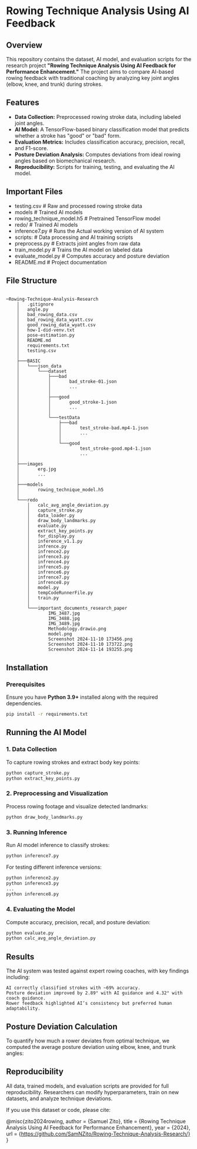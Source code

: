 # Rowing Technique Analysis Using AI Feedback

## Overview
This repository contains the dataset, AI model, and evaluation scripts for the research project **"Rowing Technique Analysis Using AI Feedback for Performance Enhancement."** The project aims to compare AI-based rowing feedback with traditional coaching by analyzing key joint angles (elbow, knee, and trunk) during strokes.

## Features
- **Data Collection:** Preprocessed rowing stroke data, including labeled joint angles.
- **AI Model:** A TensorFlow-based binary classification model that predicts whether a stroke has "good" or "bad" form.
- **Evaluation Metrics:** Includes classification accuracy, precision, recall, and F1-score.
- **Posture Deviation Analysis:** Computes deviations from ideal rowing angles based on biomechanical research.
- **Reproducibility:** Scripts for training, testing, and evaluating the AI model.

## Important Files
- testing.csv                # Raw and processed rowing stroke data
- models                 # Trained AI models
- rowing_technique_model.h5     # Pretrained TensorFlow model
- redo/                 # Trained AI models
- inference7.py     # Runs the Actual working version of AI system
- scripts:                # Data processing and AI training scripts
- preprocess.py       # Extracts joint angles from raw data
- train_model.py      # Trains the AI model on labeled data
- evaluate_model.py   # Computes accuracy and posture deviation
- README.md               # Project documentation

## File Structure
```

─Rowing-Technique-Analysis-Research
    │   .gitignore
    │   angle.py
    │   bad_rowing_data.csv
    │   bad_rowing_data_wyatt.csv
    │   good_rowing_data_wyatt.csv
    │   how-I-did-venv.txt
    │   pose-estimation.py
    │   README.md
    │   requirements.txt
    │   testing.csv
    │   
    ├───BASIC
    │   └───json_data
    │       └───dataset
    │           ├───bad
    │           │       bad_stroke-01.json
    │           │       ...
    │           │
    │           ├───good
    │           │       good_stroke-1.json
    │           │       ...
    │           │
    │           └───testData
    │               ├───bad
    │               │       test_stroke-bad.mp4-1.json
    │               │       ...
    │               │
    │               └───good
    │                       test_stroke-good.mp4-1.json
    │                       ...
    │
    ├───images
    │       erg.jpg
    │       ...
    │
    ├───models
    │       rowing_technique_model.h5
    │
    └───redo
        │   calc_avg_angle_deviation.py
        │   capture_stroke.py
        │   data_loader.py
        │   draw_body_landmarks.py
        │   evaluate.py
        │   extract_key_points.py
        │   for_display.py
        │   inference_v1.1.py
        │   infrence.py
        │   infrence2.py
        │   infrence3.py
        │   infrence4.py
        │   infrence5.py
        │   infrence6.py
        │   infrence7.py
        │   infrence8.py
        │   model.py
        │   tempCodeRunnerFile.py
        │   train.py
        │
        └───important_documents_research_paper
                IMG_3487.jpg
                IMG_3488.jpg
                IMG_3489.jpg
                Methodology.drawio.png
                model.png
                Screenshot 2024-11-10 173456.png
                Screenshot 2024-11-10 173722.png
                Screenshot 2024-11-14 193255.png

```

## Installation
### Prerequisites
Ensure you have **Python 3.9+** installed along with the required dependencies.

```sh
pip install -r requirements.txt
```

## Running the AI Model
### 1. Data Collection

To capture rowing strokes and extract body key points:
```sh
python capture_stroke.py
python extract_key_points.py
```
### 2. Preprocessing and Visualization

Process rowing footage and visualize detected landmarks:
```sh
python draw_body_landmarks.py
```
### 3. Running Inference

Run AI model inference to classify strokes:
```sh
python inference7.py
```
For testing different inference versions:
```sh
python inference2.py
python inference3.py
...
python inference8.py
```
### 4. Evaluating the Model

Compute accuracy, precision, recall, and posture deviation:
```sh
python evaluate.py
python calc_avg_angle_deviation.py
```
## Results

The AI system was tested against expert rowing coaches, with key findings including:

    AI correctly classified strokes with ~69% accuracy.
    Posture deviation improved by 2.89° with AI guidance and 4.32° with coach guidance.
    Rower feedback highlighted AI’s consistency but preferred human adaptability.

## Posture Deviation Calculation

To quantify how much a rower deviates from optimal technique, we computed the average posture deviation using elbow, knee, and trunk angles:
​​
## Reproducibility

All data, trained models, and evaluation scripts are provided for full reproducibility. Researchers can modify hyperparameters, train on new datasets, and analyze technique deviations.

If you use this dataset or code, please cite:

@misc{zito2024rowing,
  author = {Samuel Zito},
  title = {Rowing Technique Analysis Using AI Feedback for Performance Enhancement},
  year = {2024},
  url = {https://github.com/SamNZito/Rowing-Technique-Analysis-Research/}
}